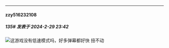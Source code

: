 ﻿
*****

####  zzy516232108  
##### 135#       发表于 2024-2-29 23:42

<img src="https://static.saraba1st.com/image/smiley/face2017/068.png" referrerpolicy="no-referrer">这游戏没有低速模式吗，好多弹幕都好快 扭不动

